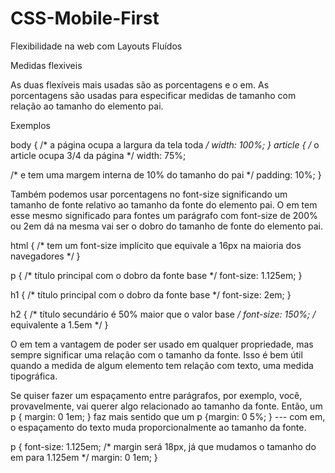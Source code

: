 # CSS-Mobile-First
Flexibilidade na web com Layouts Fluídos

Medidas flexiveis

As duas flexíveis mais usadas são as porcentagens e o em. As porcentagens são usadas para especificar medidas de tamanho com relação ao tamanho do elemento pai.

Exemplos

body {
/* a página ocupa a largura da tela toda */
  width: 100%;
}
article {
  /* o article ocupa 3/4 da página */
  width: 75%;
  
  /* e tem uma margem interna de 10% do tamanho do pai */
  padding: 10%;
 }
 
 Também podemos usar porcentagens no font-size significando um tamanho de fonte relativo ao tamanho da fonte do elemento pai. O em tem esse mesmo significado para fontes um parágrafo com font-size de 200% ou 2em dá na mesma vai ser o dobro do tamanho de fonte do elemento pai.
 
 html {
    /* tem um font-size implícito que equivale a 16px na maioria dos navegadores */
}

p {
  /* título principal com o dobro da fonte base */
  font-size: 1.125em;
 }
 
 h1 {
  /* título principal com o dobro da fonte base */ 
  font-size: 2em;
 }
 
 h2 {
  /* título secundário é 50% maior que o valor base */ 
    font-size: 150%; /* equivalente a 1.5em */
   }
   
   O em tem a vantagem de poder ser usado em qualquer propriedade, mas sempre significar uma relação com o tamanho da fonte. Isso é bem útil quando a medida de algum elemento tem relação com texto, uma medida tipográfica.
   
   Se quiser fazer um espaçamento entre parágrafos, por exemplo, você, provavelmente, vai querer algo relacionado ao tamanho da fonte. Então, um  p { margin: 0 1em; } faz mais sentido que um p {margin: 0 5%; } --- com em, o espaçamento do texto muda proporcionalmente ao tamanho da fonte.
   
   p {
      font-size: 1.125em;
        /* margin será 18px, já que mudamos o tamanho do em para 1.125em */
        margin: 0 1em;
    }
    
    
 
